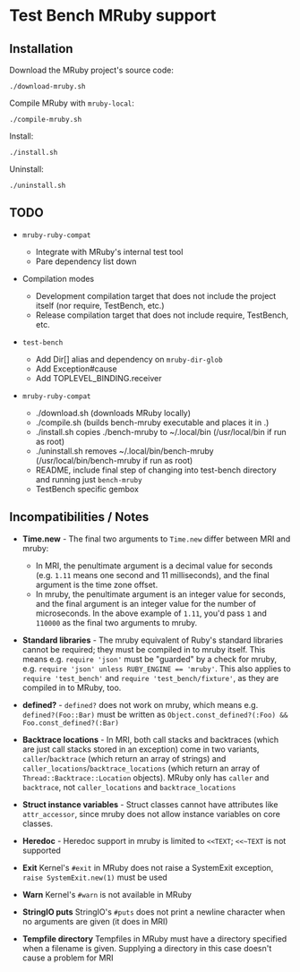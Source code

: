 # Test Bench MRuby support

## Installation

Download the MRuby project's source code:

    ./download-mruby.sh

Compile MRuby with `mruby-local`:

    ./compile-mruby.sh

Install:

    ./install.sh

Uninstall:

    ./uninstall.sh

## TODO

- `mruby-ruby-compat`
  - Integrate with MRuby's internal test tool
  - Pare dependency list down

- Compilation modes
  - Development compilation target that does not include the project itself (nor require, TestBench, etc.)
  - Release compilation target that does not include require, TestBench, etc.

- `test-bench`
  - Add Dir[] alias and dependency on `mruby-dir-glob`
  - Add Exception#cause
  - Add TOPLEVEL_BINDING.receiver

- `mruby-ruby-compat`
  - ./download.sh (downloads MRuby locally)
  - ./compile.sh (builds bench-mruby executable and places it in .)
  - ./install.sh copies ./bench-mruby to ~/.local/bin (/usr/local/bin if run as root)
  - ./uninstall.sh removes ~/.local/bin/bench-mruby (/usr/local/bin/bench-mruby if run as root)
  - README, include final step of changing into test-bench directory and running just `bench-mruby`
  - TestBench specific gembox

## Incompatibilities / Notes

- **Time.new** - The final two arguments to `Time.new` differ between MRI and mruby:
  - In MRI, the penultimate argument is a decimal value for seconds (e.g. `1.11` means one second and 11 milliseconds), and the final argument is the time zone offset.
  - In mruby, the penultimate argument is an integer value for seconds, and the final argument is an integer value for the number of microseconds. In the above example of `1.11`, you'd pass `1` and `110000` as the final two arguments to mruby.

- **Standard libraries** - The mruby equivalent of Ruby's standard libraries cannot be required; they must be compiled in to mruby itself. This means e.g. `require 'json'` must be "guarded" by a check for mruby, e.g. `require 'json' unless RUBY_ENGINE == 'mruby'`. This also applies to `require 'test_bench'` and `require 'test_bench/fixture'`, as they are compiled in to MRuby, too.

- **defined?** - `defined?` does not work on mruby, which means e.g. `defined?(Foo::Bar)` must be written as `Object.const_defined?(:Foo) && Foo.const_defined?(:Bar)`

- **Backtrace locations** - In MRI, both call stacks and backtraces (which are just call stacks stored in an exception) come in two variants, `caller`/`backtrace` (which return an array of strings) and `caller_locations`/`backtrace_locations` (which return an array of `Thread::Backtrace::Location` objects). MRuby only has `caller` and `backtrace`, not `caller_locations` and `backtrace_locations`

- **Struct instance variables** - Struct classes cannot have attributes like `attr_accessor`, since mruby does not allow instance variables on core classes.

- **Heredoc** - Heredoc support in mruby is limited to `<<TEXT`; `<<~TEXT` is not supported

- **Exit** Kernel's `#exit` in MRuby does not raise a SystemExit exception, `raise SystemExit.new(1)` must be used

- **Warn** Kernel's `#warn` is not available in MRuby

- **StringIO puts** StringIO's `#puts` does not print a newline character when no arguments are given (it does in MRI)

- **Tempfile directory** Tempfiles in MRuby must have a directory specified when a filename is given. Supplying a directory in this case doesn't cause a problem for MRI
